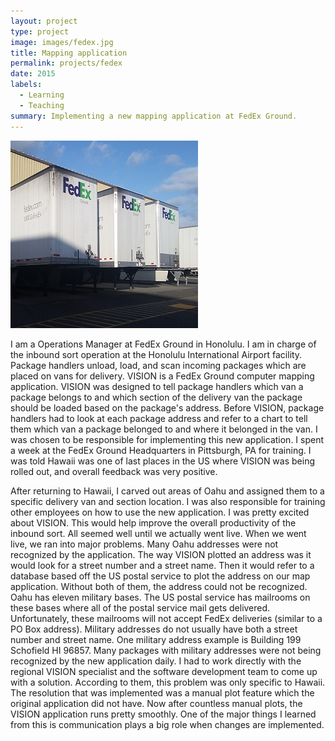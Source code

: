 ```yaml
---
layout: project
type: project
image: images/fedex.jpg
title: Mapping application
permalink: projects/fedex
date: 2015
labels:
  - Learning
  - Teaching
summary: Implementing a new mapping application at FedEx Ground.
---
```

<div class="ui small rounded images">
  <img class="ui image" src="../images/fedex.jpg">
</div>

I am a Operations Manager at FedEx Ground in Honolulu.  I am in charge of the inbound sort operation at the Honolulu International Airport facility.  Package handlers unload, load, and scan incoming packages which are placed on vans for delivery.   VISION is a FedEx Ground computer mapping application.  VISION was designed to tell package handlers which van a package belongs to and which section of the delivery van the package should be loaded based on the package's address.  Before VISION, package handlers had to look at each package address and refer to a chart to tell them which van a package belonged to and where it belonged in the van.  I was chosen to be responsible for implementing this new application.  I spent a week at the FedEx Ground Headquarters in Pittsburgh, PA for training.  I was told Hawaii was one of last places in the US where VISION was being rolled out, and overall feedback was very positive.  

After returning to Hawaii, I carved out areas of Oahu and assigned them to a specific delivery van and section location.  I was also responsible for training other employees on how to use the new application.  I was pretty excited about VISION.  This would help improve the overall productivity of the inbound sort.  All seemed well until we actually went live.  When we went live, we ran into major problems.  Many Oahu addresses were not recognized by the application.  The way VISION plotted an address was it would look for a street number and a street name.  Then it would refer to a database based off the US postal service to plot the address on our map application.  Without both of them, the address could not be recognized.  Oahu has eleven military bases.  The US postal service has mailrooms on these bases where all of the postal service mail gets delivered.  Unfortunately, these mailrooms will not accept FedEx deliveries (similar to a PO Box address).  Military addresses do not usually have both a street number and street name.  One military address example is Building 199 Schofield HI 96857.  Many packages with military addresses were not being recognized by the new application daily.  I had to work directly with the regional VISION specialist and the software development team to come up with a solution.  According to them, this problem was only specific to Hawaii.  The resolution that was implemented was a manual plot feature which the original application did not have.  Now after countless manual plots, the VISION application runs pretty smoothly.  One of the major things I learned from this is communication plays a big role when changes are implemented.



